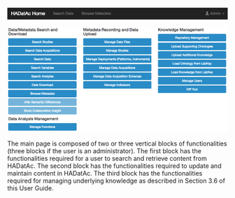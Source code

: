 ![](https://raw.githubusercontent.com/paulopinheiro1234/hadatac-screenshots/master/Sec3/top-bar.png)

![](https://raw.githubusercontent.com/paulopinheiro1234/hadatac-screenshots/master/Sec3/mainpage.png)

The main page is composed of two or three vertical blocks of functionalities (three blocks if the user is an administrator). The first block has the functionalities required for a user to search and retrieve content from HADatAc. The second block has the functionalities required to update and maintain content in HADatAc. The third block has the functionalities required for managing underlying knowledge as described in Section 3.6 of this User Guide.